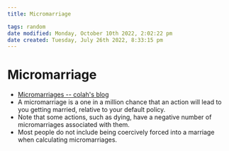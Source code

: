 ```yaml
---
title: Micromarriage

tags: random
date modified: Monday, October 10th 2022, 2:02:22 pm
date created: Tuesday, July 26th 2022, 8:33:15 pm
---
```


# Micromarriage
- [Micromarriages -- colah's blog](https://colah.github.io/personal/micromarriages/)
- A micromarriage is a one in a million chance that an action will lead to you getting married, relative to your default policy.
- Note that some actions, such as dying, have a negative number of micromarriages associated with them.
- Most people do not include being coercively forced into a marriage when calculating micromarriages.

